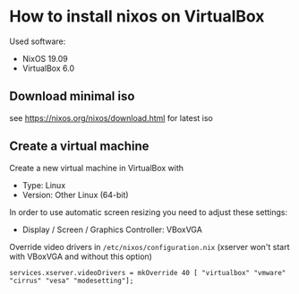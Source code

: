 # How to install nixos on VirtualBox

Used software:
* NixOS 19.09
* VirtualBox 6.0

## Download minimal iso
see https://nixos.org/nixos/download.html for latest iso

## Create a virtual machine 
Create a new virtual machine in VirtualBox with
* Type: Linux
* Version: Other Linux (64-bit)

In order to use automatic screen resizing you need to adjust these settings:
* Display / Screen / Graphics Controller: VBoxVGA

Override video drivers in `/etc/nixos/configuration.nix` (xserver won't start with VBoxVGA and without this option)

```
services.xserver.videoDrivers = mkOverride 40 [ "virtualbox" "vmware" "cirrus" "vesa" "modesetting"];
```
